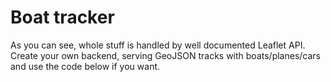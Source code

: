 # Boat tracker
As you can see, whole stuff is handled by well documented Leaflet API. Create your own backend, serving GeoJSON tracks with boats/planes/cars and use the code below if you want.